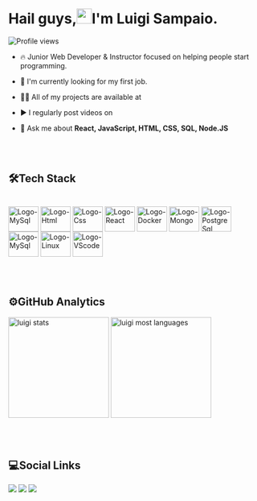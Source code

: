 <h1 align="left">Hail guys,<img src="https://raw.githubusercontent.com/kaueMarques/kaueMarques/master/hi.gif" width="30px">I'm Luigi Sampaio.</h1>
<p align="left"> <img src="https://komarev.com/ghpvc/?username=LuigiSampaio&color=yellow" alt="Profile views" /> </p>


- 🔥 Junior Web Developer & Instructor focused on helping people start programming.

- 🔭 I'm currently looking for my first job.

- 👨‍💻 All of my projects are available at 

- ▶️ I regularly post videos on 

- 💬 Ask me about **React, JavaScript, HTML, CSS, SQL, Node.JS**

<br><br>

## 🛠Tech Stack
<div style='display: inline-block'><br>
  <img align='center' alt='Logo-MySql' height='50' width='60' src="https://cdn.jsdelivr.net/gh/devicons/devicon/icons/javascript/javascript-original.svg" />
  <img align='center' alt='Logo-Html' height='50' width='60' src="https://cdn.jsdelivr.net/gh/devicons/devicon/icons/html5/html5-plain-wordmark.svg" />
  <img align='center' alt='Logo-Css' height='50' width='60' src="https://cdn.jsdelivr.net/gh/devicons/devicon/icons/css3/css3-plain-wordmark.svg" />
  <img align='center' alt='Logo-React' height='50' width='60' src="https://cdn.jsdelivr.net/gh/devicons/devicon/icons/react/react-original.svg" />
  <img align='center' alt='Logo-Docker' height='50' width='60' src="https://cdn.jsdelivr.net/gh/devicons/devicon/icons/docker/docker-original-wordmark.svg" />
  <img align='center' alt='Logo-Mongo' height='50' width='60' src="https://cdn.jsdelivr.net/gh/devicons/devicon/icons/mongodb/mongodb-original-wordmark.svg" />
  <img align='center' alt='Logo-PostgreSql' height='50' width='60' src="https://cdn.jsdelivr.net/gh/devicons/devicon/icons/postgresql/postgresql-original-wordmark.svg" />
  <img align='center' alt='Logo-MySql' height='50' width='60' src="https://cdn.jsdelivr.net/gh/devicons/devicon/icons/mysql/mysql-original-wordmark.svg" />
  <img align='center' alt='Logo-Linux' height='50' width='60' src="https://cdn.jsdelivr.net/gh/devicons/devicon/icons/linux/linux-original.svg" />
  <img align='center' alt='Logo-VScode' height='50' width='60'src="https://cdn.jsdelivr.net/gh/devicons/devicon/icons/vscode/vscode-original.svg" />
</div>

<br><br>

## ⚙️GitHub Analytics

<div>
<img height="200em" src="https://github-readme-stats.vercel.app/api?username=LuigiSampaio&show_icons=true&theme=vision-friendly-dark" alt="luigi stats"/>
<img height="200em" src="https://github-readme-stats.vercel.app/api/top-langs/?username=LuigiSampaio&layout=compact&theme=vision-friendly-dark" alt="luigi most languages"/>
</div>

<br><br>

## 💻Social Links
<div>
  <a href='mailto:#'> <img src='https://img.shields.io/badge/Gmail-D14836?style=for-the-badge&logo=gmail&logoColor=white' target='_blank'></a>
  <a href='https://www.linkedin.com/in/luigi-sampaio/'> <img src='https://img.shields.io/badge/LinkedIn-0077B5?style=for-the-badge&logo=linkedin&logoColor=white' target='_blank'></a>
  <a href='#'> <img src='https://img.shields.io/badge/YouTube-FF0000?style=for-the-badge&logo=youtube&logoColor=white' target='_blank'></a>
 
</div>
